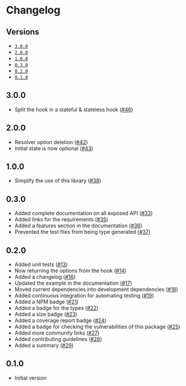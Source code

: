 # Changelog

## Versions

- [`3.0.0`](#300)
- [`2.0.0`](#200)
- [`1.0.0`](#100)
- [`0.3.0`](#030)
- [`0.2.0`](#020)
- [`0.1.0`](#010)

## 3.0.0

- Split the hook in a stateful & stateless hook ([#46](https://github.com/aminnairi/saint-bernard/pull/46))

## 2.0.0

- Resolver option deletion ([#42](https://github.com/aminnairi/saint-bernard/pull/42))
- Initial state is now optional ([#43](https://github.com/aminnairi/saint-bernard/pull/43))

## 1.0.0

- Simplify the use of this library ([#38](https://github.com/aminnairi/saint-bernard/issues/38))

## 0.3.0

- Added complete documentation on all exposed API ([#33](https://github.com/aminnairi/saint-bernard/pull/33))
- Added links for the requirements ([#35](https://github.com/aminnairi/saint-bernard/pull/35))
- Added a features section in the documentation ([#36](https://github.com/aminnairi/saint-bernard/pull/36))
- Prevented the test files from being type generated ([#37](https://github.com/aminnairi/saint-bernard/pull/37))

## 0.2.0

- Added unit tests ([#13](https://github.com/aminnairi/saint-bernard/pull/13))
- Now returning the options from the hook ([#14](https://github.com/aminnairi/saint-bernard/pull/14))
- Added a changelog ([#16](https://github.com/aminnairi/saint-bernard/pull/16))
- Updated the example in the documentation ([#17](https://github.com/aminnairi/saint-bernard/pull/17))
- Moved current dependencies into development dependencies ([#18](https://github.com/aminnairi/saint-bernard/pull/18))
- Added continuous integration for automating testing ([#19](https://github.com/aminnairi/saint-bernard/pull/19))
- Added a NPM badge ([#21](https://github.com/aminnairi/saint-bernard/pull/21))
- Added a badge for the types ([#22](https://github.com/aminnairi/saint-bernard/pull/22))
- Added a size badge ([#23](https://github.com/aminnairi/saint-bernard/pull/23))
- Added a coverage report badge ([#24](https://github.com/aminnairi/saint-bernard/pull/24))
- Added a badge for checking the vulnerabilities of this package ([#25](https://github.com/aminnairi/saint-bernard/pull/25))
- Added more community links ([#27](https://github.com/aminnairi/saint-bernard/pull/27))
- Added contributing guidelines ([#28](https://github.com/aminnairi/saint-bernard/pull/28))
- Added a summary ([#29](https://github.com/aminnairi/saint-bernard/pull/29))

## 0.1.0

- Initial version
